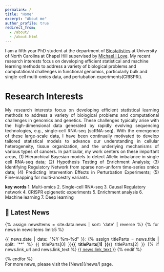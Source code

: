 ```yaml
---
permalink: /
title: "Home"
excerpt: "About me"
author_profile: true
redirect_from: 
  - /about/
  - /about.html
---
```


I am a fifth year PhD student at the department of [Biostatistics](https://sph.unc.edu/bios/biostatistics/) at University of North Carolina at Chapel Hill supervised by [Michael I Love](https://mikelove.github.io/). My recent research interests focus on developing efficient statistical and machine learning methods to address a variety of biological problems and computational challenges in functional genomics, particularly bulk and single-cell multi-omics data, and pertubation experiments(CRISPRi). 

Research Interests
======
<p style="text-align: justify">
My research interests focus on developing efficient statistical learning methods to address a variety of biological problems and computational challenges in genomics and genetics. These challenges typically arise with the high-dimensional data generated by rapidly evolving sequencing technologies, e.g., single-cell RNA-seq (scRNA-seq). With the emergence of these large-scale data, I have been continually motivated to develop tailored statistical models to advance our understanding in cellular heterogeneity, tissue organization, and the underlying mechanisms of various types of cancers. In particular, my work centers on these important areas, (1) Hierarchical Bayesian models to detect Allelic imbalance in single cell RNA-seq data; (2) Hypothesis Testing of Enrichment Analysis; (3) Identifying Regulatory Network from sparse non-uniform time-series omics data; (4) Predicting Intervention Effects in Perturbation Experiments; (5) Fine-mapping for multi-ancestry variants.
</p>
<b>key words</b> 
1. Multi-omics
2. Single-cell RNA-seq 
3. Causal Regulatory network 
4. CRISPR epigenetic experiments
5. Enrichment analysis
6. Machine learning
7. Deep learning


## &#x1F4E3; Latest News
<div style="text-align:justify">
{% assign newsItems = site.data.news | sort: 'date' | reverse %}
{% for news in newsItems limit:5 %}
    <p>{{ news.date | date: "%Y-%m-%d" }}: 
    {% assign titleParts = news.title | split: '**' %}
    {{ titleParts[0] }}<strong>{{ titleParts[1] }}</strong>{{ titleParts[2] }}
    {% if news.link_url and news.link_text %}
        <a href="{{ news.link_url }}">{{ news.link_text }}</a>
    {% endif %}
    </p>
{% endfor %}
</div>
For more news, please visit the [News](/news/) page.